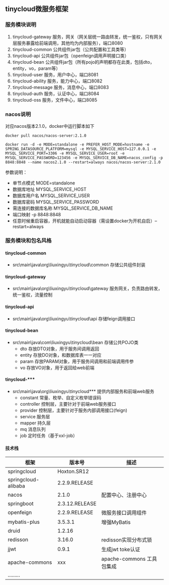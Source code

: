 ## tinycloud微服务框架

### 服务模块说明
1. tinycloud-gateway     服务，网关（网关层统一路由转发，统一鉴权，只有网关层服务暴露给前端调用，其他均为内部服务），端口8080
2. tinycloud-common      公共组件jar包（公共配置和工具类等）
3. tinycloud-api         公共组件jar包（openfeign调用声明接口类）
4. tinycloud-bean        公共组件jar包（所有pojo的声明都存在此类，包括dto，entity，vo，param等）
5. tinycloud-user        服务，用户中心，端口8081
6. tinycloud-ability     服务，能力中心，端口8082
7. tinycloud-message     服务，消息中心，端口8083
8. tinycloud-auth        服务，认证中心，端口8084
9. tinycloud-oss         服务，文件中心，端口8085

### nacos说明
对应nacos版本2.1.0，docker中运行脚本如下
```
docker pull nacos/nacos-server:2.1.0

docker run -d -e MODE=standalone -e PREFER_HOST_MODE=hostname -e SPRING_DATASOURCE_PLATFORM=mysql -e MYSQL_SERVICE_HOST=127.0.0.1 -e MYSQL_SERVICE_PORT=3306 -e MYSQL_SERVICE_USER=root -e MYSQL_SERVICE_PASSWORD=123456 -e MYSQL_SERVICE_DB_NAME=nacos_config -p 8848:8848 --name nacos2.1.0 --restart=always nacos/nacos-server:2.1.0

```

参数说明：
- 单节点模式 MODE=standalone
- 数据库地址 MYSQL_SERVICE_HOST
- 数据库用户名 MYSQL_SERVICE_USER
- 数据库密码 MYSQL_SERVICE_PASSWORD
- 需连接的数据库名称 MYSQL_SERVICE_DB_NAME
- 端口映射 -p 8848:8848
- 任意时候重启容器，开机就能自动启动容器（需设置docker为开机自启）–restart=always


### 服务模块和包名风格
#### tinycloud-common
- src\main\java\org\liuxingyu\tinycloud\common 存储公共组件封装

#### tinycloud-gateway
- src\main\java\org\liuxingyu\tinycloud\gateway 服务网关，负责路由转发，统一鉴权，流量控制

#### tinycloud-api
- src\main\java\org\liuxingyu\tinycloud\api 存储feign调用接口

#### tinycloud-bean
- src\main\java\com\liuxingyu\tinycloud\bean 存储公共POJO类
    - dto        存放DTO对象，用于服务间调用返回
    - entity     存放DO对象，和数据库表一一对应
    - param      存放PARAM对象，用于服务间调用和前端调用传参
    - vo         存放VO对象，用于返回给web前端

#### tinycloud-***
- src\main\java\org\liuxingyu\tinycloud\*** 提供内部服务和前端web服务
    - constant   常量、枚举、自定义枚举错误码
    - controller 控制层，主要针对于前端web服务接口
    - provider   控制层，主要针对于服务内部调用接口(feign)
    - service    服务层
    - mapper     持久层
    - mq         消息队列
    - job        定时任务（基于xxl-job）


#### 技术栈

| 框架                        | 版本号         | 描述                                                         |
| -------------------------- | ------------- | ------------------------------------------------------------ |
| springcloud                | Hoxton.SR12   |                                                              |
| springcloud-alibaba        | 2.2.9.RELEASE |                                                              |
| nacos                      | 2.1.0         | 配置中心、注册中心                                               |
| springboot                 | 2.3.12.RELEASE|                                                              |
| openfeign                  | 2.2.9.RELEASE | 微服务接口调用组件                                              |
| mybatis-plus               | 3.5.3.1       | 增强MyBatis                                                  |
| druid                      | 1.2.16        |                                                              |
| redisson                   | 3.16.0        | redisson实现分布式锁                                           |
| jjwt                       | 0.9.1         | 生成jwt toke认证                                              | 
| apache-commons             | xxx           | apache-commons 工具包集成                                     | 
| .........                  |               |                                                              |

